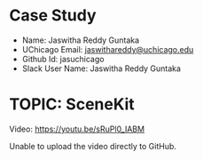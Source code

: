 # Case Study

- Name: Jaswitha Reddy Guntaka
- UChicago Email: jaswithareddy@uchicago.edu
- Github Id: jasuchicago
- Slack User Name: Jaswitha Reddy Guntaka

# TOPIC: SceneKit

Video: https://youtu.be/sRuPl0_IABM

Unable to upload the video directly to GitHub.
